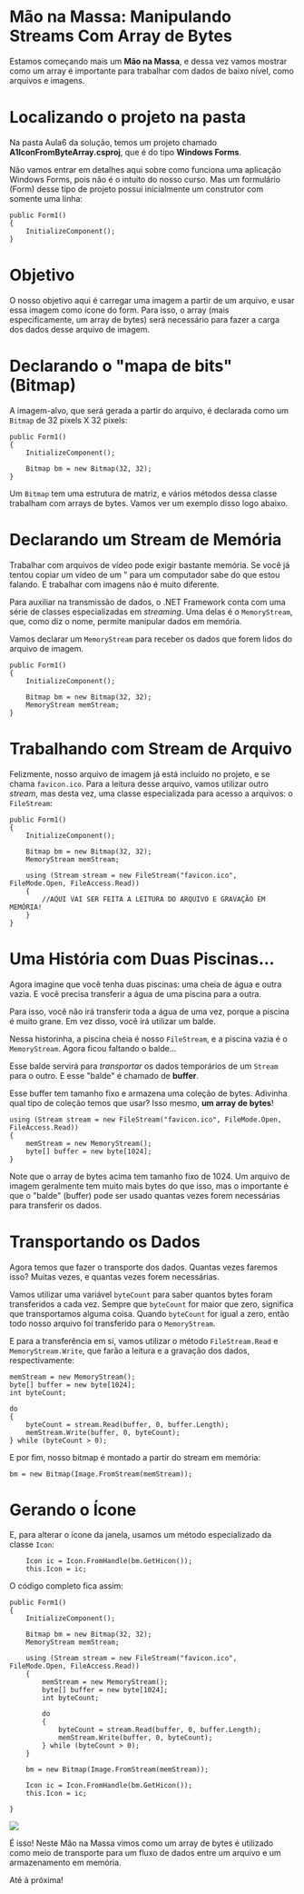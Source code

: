 ﻿# Mão na Massa: Manipulando Streams Com Array de Bytes

Estamos começando mais um **Mão na Massa**, e dessa vez vamos mostrar como um array é importante para trabalhar com dados de baixo nível,
como arquivos e imagens.

# Localizando o projeto na pasta

Na pasta Aula6 da solução, temos um projeto chamado **A1IconFromByteArray.csproj**, que é do tipo **Windows Forms**.

Não vamos entrar em detalhes aqui sobre como funciona uma aplicação Windows Forms, pois não é o intuito do nosso curso.
Mas um formulário (Form) desse tipo de projeto possui inicialmente um construtor com somente uma linha:

```
public Form1()
{
	InitializeComponent();
}
```

# Objetivo

O nosso objetivo aqui é carregar uma imagem a partir de um arquivo, e usar essa imagem como ícone do form.
Para isso, o array (mais especificamente, um array de bytes) será necessário para fazer a carga dos dados desse arquivo de imagem.

# Declarando o "mapa de bits" (Bitmap)

A imagem-alvo, que será gerada a partir do arquivo, é declarada como um `Bitmap` de 32 pixels X 32 pixels:

```
public Form1()
{
	InitializeComponent();

	Bitmap bm = new Bitmap(32, 32);
}
```
		
Um `Bitmap` tem uma estrutura de matriz, e vários métodos dessa classe trabalham com arrays de bytes. Vamos ver um exemplo disso logo abaixo.

# Declarando um Stream de Memória

Trabalhar com arquivos de vídeo pode exigir bastante memória. Se você já tentou copiar um vídeo de um " para um computador sabe do que estou falando.
E trabalhar com imagens não é muito diferente.

Para auxiliar na transmissão de dados, o .NET Framework conta com uma série de classes especializadas em _streaming_. Uma delas é o `MemoryStream`,
que, como diz o nome, permite manipular dados em memória.

Vamos declarar um `MemoryStream` para receber os dados que forem lidos do arquivo de imagem.

```
public Form1()
{
	InitializeComponent();

	Bitmap bm = new Bitmap(32, 32);
	MemoryStream memStream;
}
```

# Trabalhando com Stream de Arquivo

Felizmente, nosso arquivo de imagem já está incluído no projeto, e se chama `favicon.ico`.
Para a leitura desse arquivo, vamos utilizar outro _stream_, mas desta vez, uma classe especializada para acesso a arquivos: o `FileStream`:
		
```
public Form1()
{
	InitializeComponent();

	Bitmap bm = new Bitmap(32, 32);
	MemoryStream memStream;

	using (Stream stream = new FileStream("favicon.ico", FileMode.Open, FileAccess.Read))
	{
		//AQUI VAI SER FEITA A LEITURA DO ARQUIVO E GRAVAÇÃO EM MEMÓRIA!
	}
}
```

# Uma História com Duas Piscinas...

Agora imagine que você tenha duas piscinas: uma cheia de água e outra vazia.
E você precisa transferir a água de uma piscina para a outra.

Para isso, você não irá transferir toda a água de uma vez, porque a piscina é muito grane. Em vez disso, você irá utilizar um balde.

Nessa historinha, a piscina cheia é nosso `FileStream`, e a piscina vazia é o `MemoryStream`. Agora ficou faltando o balde...

Esse balde servirá para _transportar_ os dados temporários de um `Stream` para o outro. E esse "balde" é chamado de **buffer**.

Esse buffer tem tamanho fixo e armazena uma coleção de bytes. Adivinha qual tipo de coleção temos que usar? Isso mesmo, **um array de bytes**!
	
```
using (Stream stream = new FileStream("favicon.ico", FileMode.Open, FileAccess.Read))
{
	memStream = new MemoryStream();
	byte[] buffer = new byte[1024];
}
```

Note que o array de bytes acima tem tamanho fixo de 1024. Um arquivo de imagem geralmente tem muito mais bytes do que isso, mas o importante
é que o "balde" (buffer) pode ser usado quantas vezes forem necessárias para transferir os dados.

# Transportando os Dados

Agora temos que fazer o transporte dos dados. Quantas vezes faremos isso? Muitas vezes, e quantas vezes forem necessárias.

Vamos utilizar uma variável `byteCount` para saber quantos bytes foram transferidos a cada vez. Sempre que `byteCount` for maior que zero,
significa que transportamos alguma coisa. Quando `byteCount` for igual a zero, então todo nosso arquivo foi transferido para o `MemoryStream`.

E para a transferência em si, vamos utilizar o método `FileStream.Read` e `MemoryStream.Write`, que farão a leitura e a gravação dos dados, respectivamente:

```
memStream = new MemoryStream();
byte[] buffer = new byte[1024];
int byteCount;

do
{
	byteCount = stream.Read(buffer, 0, buffer.Length);
	memStream.Write(buffer, 0, byteCount);
} while (byteCount > 0);
```

E por fim, nosso bitmap é montado a partir do stream em memória:

```
bm = new Bitmap(Image.FromStream(memStream));
```

# Gerando o Ícone

E, para alterar o ícone da janela, usamos um método especializado da classe `Icon`:

```
	Icon ic = Icon.FromHandle(bm.GetHicon());
	this.Icon = ic;
```

O código completo fica assim:

```
public Form1()
{
	InitializeComponent();

	Bitmap bm = new Bitmap(32, 32);
	MemoryStream memStream;

	using (Stream stream = new FileStream("favicon.ico", FileMode.Open, FileAccess.Read))
	{
		memStream = new MemoryStream();
		byte[] buffer = new byte[1024];
		int byteCount;

		do
		{
			byteCount = stream.Read(buffer, 0, buffer.Length);
			memStream.Write(buffer, 0, byteCount);
		} while (byteCount > 0);
	}

	bm = new Bitmap(Image.FromStream(memStream));

	Icon ic = Icon.FromHandle(bm.GetHicon());
	this.Icon = ic;

}
```
		
![](https://raw.githubusercontent.com/alura-cursos/csharp-collections/master/A1IconFromBytes/Slides/image1.png)

É isso! Neste Mão na Massa vimos como um array de bytes é utilizado como meio de transporte para um fluxo de dados entre um arquivo e um armazenamento em memória.

Até à próxima!